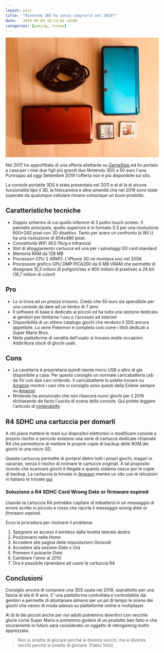 ```yaml
---
layout: post
title:  "Nintendo 3DS ha senso comprarlo nel 2019?"
date:   2019-09-09 19:24:04 +0100
categories: [gaming, review]
---
```


![N3DS](/assets/2019-09-09_3ds.jpeg)

Nel 2017 ho approfittato di una offerta allettante su [GameStop]([https://www.gamestop.it](https://www.gamestop.it/)) ed ho portato a casa per i miei due figli più grandi due Nintendo 3DS a 
50 euro l'una. Purtroppo ad oggi Settembre 2019 l'offerta non è più disponibile sul sito.

La console portatile 3DS è stata presentata nel 2011 e al di là di alcune funzionalità tipo il 3D, 
la fotocamera e altre amenità che nel 2019 sono state superate da qualunque cellulare rimane 
comunque un buon prodotto.

## Caratteristiche tecniche
- Doppio schermo di cui quello inferiore di 3 pollici touch screen. Il pannello principale, 
quello superiore è in formato 5:3  per una risoluzione 800×240 pixel con 3D disattivo. 
Tanto per avere un confronto la Wii U ha una risoluzione di 854x480 pixel.
- Connettività WiFi 802.11b/g e Infrarossi
- Slot di alloggiamento cartucce ed una per i salvataggi SD card standard
- Memoria  RAM da 128 MB
- Processori CPU 2 ARM11. L'iPhone 3G ne montava uno nel 2008
- Processore grafico GPU DMP PICA200 da 6 MB VRAM che permette di disegnare 15,3 milioni 
di poligoni/sec e 800 milioni di pixel/sec a 24 bit (16,7 milioni di colori)

## Pro
- Lo si trova ad un prezzo irrisorio. Credo che 50 euro sia spendibile per una console da dare ad un
 bimbo di 7 anni.
- Il software di base è dedicato ai piccoli ed ha tutta una sezione dedicata ai genitori 
per limitarne l'uso o l'accesso ad internet
- Disponibilità di un ottimo catalogo giochi che rendono il 3DS ancora appetibile. 
La serie Pokemon è completa così come i titoli dedicati a Super Mario Bros.
- Nelle piattaforme di vendita dell'usato si trovano molte occasioni. Addirittura stock di giochi usati. 

## Cons
- La cavetteria è proprietaria quindi niente micro USB o altro di già disponibile a casa. 
Per questo consiglio un normale caricabatteria usb da 5V con due cavi nintendo. 
Il caricabatterie lo potete trovare su [Amazon](https://www.amazon.it/AmazonBasics-Caricabatterie-parete-porte-Nero/dp/B0773BH9ML/ref=pd_sbs_23_2/260-0166404-6364166?_encoding=UTF8&pd_rd_i=B0773BH9ML&pd_rd_r=fb0e33f4-ee14-402a-b8c3-9ad485563daf&pd_rd_w=bn2Rv&pd_rd_wg=diBgn&pf_rd_p=37660d27-94f1-4ebe-be01-184b332a9b15&pf_rd_r=HJSTEGPDMC7PPWQ15XHF&psc=1&refRID=HJSTEGPDMC7PPWQ15XHF) mentre i cavi che vi consiglio sono questi della Exlene sempre su [Amazon](https://www.amazon.it/gp/product/B07GS3P5DJ/ref=ppx_od_dt_b_asin_title_s00?ie=UTF8&psc=1)
- Nintendo ha annunciato che non rilascerà nuovi giochi per il 2019 dichiarando de facto 
l'uscita di scena della console. Qui potete leggere l'articolo di [nintendolife](http://www.nintendolife.com/news/2019/06/nintendo_reiterates_it_has_no_games_to_announce_for_3ds_but_says_its_still_an_important_device)

## R4 SDHC una cartuccia per domarli
A chi piace mettere le mani sui dispositivi elettronici o modificare console a proprio 
rischio e pericolo esistono una serie di cartucce dedicate chiamate R4 che permettono di 
mettere le proprie copie di backup delle ROM dei giochi in una micro SD.

Questa cartuccia permette di portarsi dietro tutti i propri giochi, magari in vacanze, 
senza il rischio di rovinare le cartucce originali. A tal proposito ricordo che scaricare 
giochi è illegale e questo sistema nasce per le copie di backup.
La cartuccia la trovate in [Amazon](https://www.amazon.it/s?k=r4+sdhc&__mk_it_IT=%C3%85M%C3%85%C5%BD%C3%95%C3%91&ref=nb_sb_noss_2) mentre un sito con le istruzioni in Italiano lo trovate [qui](http://www.r4-r4i.it/products/R4-SDHC-Dual-Core-p-9.html).

### Soluzione a R4 SDHC Card Wrong Date or firmware expired 
Usando la cartuccia R4 potrebbe capitare di imbattersi in un messaggio di errore 
scritto in piccolo e rosso che riporta il messaggio _wrong date or firmware expired_.

Ecco la procedura per risolvere il problema:
1. Spegnere se acceso il wireless dalla levetta laterale destra
2. Posizionarsi nella _Home_
4. Accedere alle pagina delle _Impostazioni Generali_
5. Accedere alla sezione _Data e Ora_
6. Premere il pulsante _Data_
7. Cambiare l'anno al _2010_
8. Ora è possibile riprendere ad usare la cartuccia R4

## Conclusioni
Consiglio ancora di comprare una 3DS usata nel 2019, soprattutto per una fascia di età 6-9 anni. 
E' una piattaforma controllata e controllabile dai genitori e permette di allontanare almeno 
per un pò di tempo le sirene dei giochi che vanno di moda adesso su piattaforme online e multiplayer.

Al di là dei piccoli anche per noi adulti potremmo divertirci con vecchie glorie come Super Mario 
e potremmo godere di un prodotto ben fatto e che sicuramente in futuro sarà considerato un 
oggetto di retrogaming molto apprezzato.

> Non si smette di giocare perché si diventa vecchi, ma si diventa vecchi 
> perché si smette di giocare. (Fabio Volo)